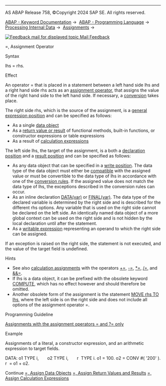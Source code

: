   

* * *

AS ABAP Release 758, ©Copyright 2024 SAP SE. All rights reserved.

[ABAP - Keyword Documentation](javascript:call_link\('abenabap.htm'\)) →  [ABAP - Programming Language](javascript:call_link\('abenabap_reference.htm'\)) →  [Processing Internal Data](javascript:call_link\('abenabap_data_working.htm'\)) →  [Assignments](javascript:call_link\('abenvalue_assignments.htm'\)) → 

 [![](Mail.gif?object=Mail.gif "Feedback mail for displayed topic") Mail Feedback](mailto:f1_help@sap.com?subject=Feedback%20on%20ABAP%20Documentation&body=Document:%20%3D%2C%20Assignment%20Operator%2C%20ABENEQUALS_OPERATOR%2C%20758%0D%0A%0D%0AError:%0D%0A%0D%0A%0D%0A%0D%0ASuggestion%20for%20improvement:)

\=, Assignment Operator

Syntax

lhs = rhs.

Effect

An operator \= that is placed in a statement between a left hand side lhs and a right hand side rhs acts as an [assignment operator](javascript:call_link\('abenassignment_operator_glosry.htm'\) "Glossary Entry"), that assigns the value of the right hand side to the left hand side. If necessary, a [conversion](javascript:call_link\('abenconversion_rules.htm'\)) takes place.

The right side rhs, which is the source of the assignment, is a [general expression position](javascript:call_link\('abengeneral_expr_position_glosry.htm'\) "Glossary Entry") and can be specified as follows:

-   As a single [data object](javascript:call_link\('abapmove.htm'\))
-   As a [return value or result](javascript:call_link\('abenequals_return_values.htm'\)) of functional methods, built-in functions, or constructor expressions or table expressions
-   As a result of [calculation expressions](javascript:call_link\('abenequals_calc_expr.htm'\))

The left side lhs, the target of the assignment, is a both a [declaration position](javascript:call_link\('abendeclaration_position_glosry.htm'\) "Glossary Entry") and a [result position](javascript:call_link\('abenresult_position_glosry.htm'\) "Glossary Entry") and can be specified as follows:

-   As any data object that can be specified in a [write position](javascript:call_link\('abenwrite_position_glosry.htm'\) "Glossary Entry"). The data type of the data object must either be [compatible](javascript:call_link\('abencompatible_glosry.htm'\) "Glossary Entry") with the assigned value or must be convertible to the data type of lhs in accordance with one of the [conversion rules](javascript:call_link\('abenconversion_rules.htm'\)). If the assigned value does not match the data type of lhs, the exceptions described in the conversion rules can occur.
-   As an inline declaration [DATA(var)](javascript:call_link\('abendata_inline.htm'\)) or [FINAL(var)](javascript:call_link\('abenfinal_inline.htm'\)). The data type of the declared variable is determined by the right side and is described for the different rhs options. Any variable that is used on the right side cannot be declared on the left side. An identically named data object of a more global context can be used on the right side and is not hidden by the local declaration until after the statement.
-   As a [writable expression](javascript:call_link\('abenwritable_expression_glosry.htm'\) "Glossary Entry") representing an operand to which the right side can be assigned.

If an exception is raised on the right side, the statement is not executed, and the value of the target field is undefined.

Hints

-   See also [calculation assignments](javascript:call_link\('abencalculation_assignment_glosry.htm'\) "Glossary Entry") with the operators [+=](javascript:call_link\('abencalculation_assignments.htm'\)), [\-=](javascript:call_link\('abencalculation_assignments.htm'\)), [\*=](javascript:call_link\('abencalculation_assignments.htm'\)), [/=](javascript:call_link\('abencalculation_assignments.htm'\)), and [&&=](javascript:call_link\('abencalculation_assignment_string.htm'\)).
-   If lhs is a data object, it can be prefixed with the obsolete keyword [COMPUTE](javascript:call_link\('abapcompute.htm'\)), which has no effect however and should therefore be omitted.
-   Another obsolete form of the assignment is the statement [MOVE rhs TO lhs](javascript:call_link\('abapmove_obs.htm'\)), where the left side is on the right side and does not include all options of the assignment operator \=.

Programming Guideline

[Assignments with the assignment operators \= and ?= only](javascript:call_link\('abenassign_calc_guidl.htm'\) "Guideline")

Example

Assignments of a literal, a constructor expression, and an arithmetic expression to target fields.

DATA: o1 TYPE i,
      o2 TYPE i,
      r  TYPE i.
o1 = 100.
o2 = CONV #( '200' ).
r  = o1 + o2.

Continue
[\=, Assign Data Objects](javascript:call_link\('abapmove.htm'\))
[\=, Assign Return Values and Results](javascript:call_link\('abenequals_return_values.htm'\))
[\=, Assign Calculation Expressions](javascript:call_link\('abenequals_calc_expr.htm'\))